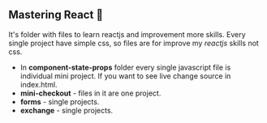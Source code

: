 ## Mastering React :yellow_heart:

It's folder with files to learn reactjs and improvement more skills. Every single project have simple css, so files are for improve my *reactjs* skills not css.

+ In **component-state-props** folder every single javascript file is individual mini project. If you want to see live change source in index.html.
+ **mini-checkout** - files in it are one project.
+ **forms** - single projects.
+ **exchange** - single projects.